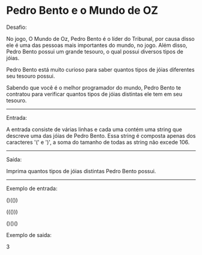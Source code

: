

# Pedro Bento e o Mundo de OZ

Desafio:

No jogo, O Mundo de Oz, Pedro Bento é o líder do Tribunal, por causa disso ele é uma das 
pessoas mais importantes do mundo, no jogo. Além disso, Pedro Bento possui um grande tesouro,
o qual possui diversos tipos de jóias.

Pedro Bento está muito curioso para saber quantos tipos de jóias diferentes seu tesouro 
possui.

Sabendo que você é o melhor programador do mundo, Pedro Bento te contratou para verificar 
quantos tipos de jóias distintas ele tem em seu tesouro.

---

Entrada:

A entrada consiste de várias linhas e cada uma contém uma string que descreve uma das 
jóias de Pedro Bento. Essa string é composta apenas dos caracteres '(' e ')', a soma do
tamanho de todas as string não excede 106.

---

Saída:

Imprima quantos tipos de jóias distintas Pedro Bento possui.


---

Exemplo de entrada:

()(())

((()))

()()()


Exemplo de saida: 

3